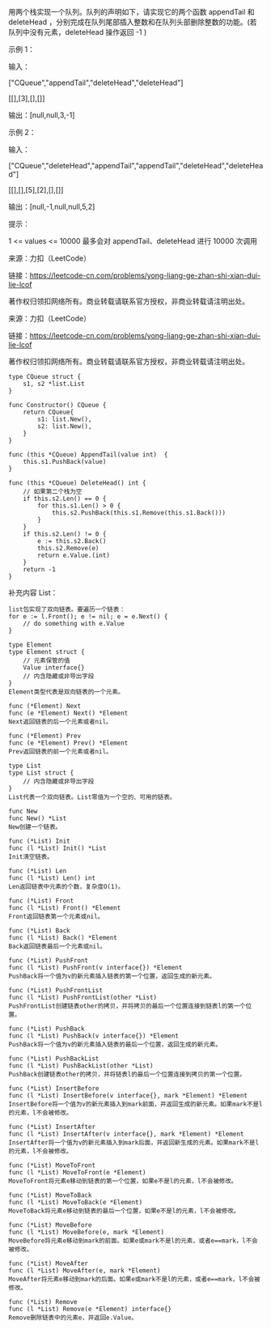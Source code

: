 用两个栈实现一个队列。队列的声明如下，请实现它的两个函数 appendTail 和 deleteHead ，分别完成在队列尾部插入整数和在队列头部删除整数的功能。(若队列中没有元素，deleteHead 操作返回 -1 )

 

示例 1：

输入：

["CQueue","appendTail","deleteHead","deleteHead"]

[[],[3],[],[]]

输出：[null,null,3,-1]

示例 2：

输入：

["CQueue","deleteHead","appendTail","appendTail","deleteHead","deleteHead"]

[[],[],[5],[2],[],[]]

输出：[null,-1,null,null,5,2]

提示：

1 <= values <= 10000 最多会对 appendTail、deleteHead 进行 10000 次调用

来源：力扣（LeetCode）

链接：https://leetcode-cn.com/problems/yong-liang-ge-zhan-shi-xian-dui-lie-lcof

著作权归领扣网络所有。商业转载请联系官方授权，非商业转载请注明出处。

来源：力扣（LeetCode）

链接：https://leetcode-cn.com/problems/yong-liang-ge-zhan-shi-xian-dui-lie-lcof

著作权归领扣网络所有。商业转载请联系官方授权，非商业转载请注明出处。

```
type CQueue struct {
    s1, s2 *list.List
}

func Constructor() CQueue {
    return CQueue{
        s1: list.New(),
        s2: list.New(),
    }
}

func (this *CQueue) AppendTail(value int)  {
    this.s1.PushBack(value)
}

func (this *CQueue) DeleteHead() int {
    // 如果第二个栈为空
    if this.s2.Len() == 0 {
        for this.s1.Len() > 0 {
            this.s2.PushBack(this.s1.Remove(this.s1.Back()))
        }
    }
    if this.s2.Len() != 0 {
        e := this.s2.Back()
        this.s2.Remove(e)
        return e.Value.(int)
    }
    return -1
}
```

补充内容 List：
```
list包实现了双向链表。要遍历一个链表：
for e := l.Front(); e != nil; e = e.Next() {
	// do something with e.Value
}

type Element
type Element struct {
    // 元素保管的值
    Value interface{}
    // 内含隐藏或非导出字段
}
Element类型代表是双向链表的一个元素。

func (*Element) Next
func (e *Element) Next() *Element
Next返回链表的后一个元素或者nil。

func (*Element) Prev
func (e *Element) Prev() *Element
Prev返回链表的前一个元素或者nil。

type List
type List struct {
    // 内含隐藏或非导出字段
}
List代表一个双向链表。List零值为一个空的、可用的链表。

func New
func New() *List
New创建一个链表。

func (*List) Init
func (l *List) Init() *List
Init清空链表。

func (*List) Len
func (l *List) Len() int
Len返回链表中元素的个数，复杂度O(1)。

func (*List) Front
func (l *List) Front() *Element
Front返回链表第一个元素或nil。

func (*List) Back
func (l *List) Back() *Element
Back返回链表最后一个元素或nil。

func (*List) PushFront
func (l *List) PushFront(v interface{}) *Element
PushBack将一个值为v的新元素插入链表的第一个位置，返回生成的新元素。

func (*List) PushFrontList
func (l *List) PushFrontList(other *List)
PushFrontList创建链表other的拷贝，并将拷贝的最后一个位置连接到链表l的第一个位置。

func (*List) PushBack
func (l *List) PushBack(v interface{}) *Element
PushBack将一个值为v的新元素插入链表的最后一个位置，返回生成的新元素。

func (*List) PushBackList
func (l *List) PushBackList(other *List)
PushBack创建链表other的拷贝，并将链表l的最后一个位置连接到拷贝的第一个位置。

func (*List) InsertBefore
func (l *List) InsertBefore(v interface{}, mark *Element) *Element
InsertBefore将一个值为v的新元素插入到mark前面，并返回生成的新元素。如果mark不是l的元素，l不会被修改。

func (*List) InsertAfter
func (l *List) InsertAfter(v interface{}, mark *Element) *Element
InsertAfter将一个值为v的新元素插入到mark后面，并返回新生成的元素。如果mark不是l的元素，l不会被修改。

func (*List) MoveToFront
func (l *List) MoveToFront(e *Element)
MoveToFront将元素e移动到链表的第一个位置，如果e不是l的元素，l不会被修改。

func (*List) MoveToBack
func (l *List) MoveToBack(e *Element)
MoveToBack将元素e移动到链表的最后一个位置，如果e不是l的元素，l不会被修改。

func (*List) MoveBefore
func (l *List) MoveBefore(e, mark *Element)
MoveBefore将元素e移动到mark的前面。如果e或mark不是l的元素，或者e==mark，l不会被修改。

func (*List) MoveAfter
func (l *List) MoveAfter(e, mark *Element)
MoveAfter将元素e移动到mark的后面。如果e或mark不是l的元素，或者e==mark，l不会被修改。

func (*List) Remove
func (l *List) Remove(e *Element) interface{}
Remove删除链表中的元素e，并返回e.Value。
```